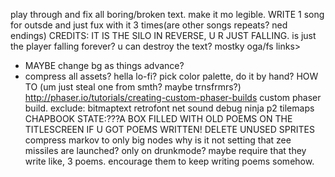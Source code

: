 play through and fix all boring/broken text. make it mo legible.
WRITE 1 song for outsde and just fux with it 3 times(are other songs repeats? ned endings)
CREDITS: IT IS THE SILO IN REVERSE, U R JUST FALLING. is just the player falling forever?  u can destroy the text? mostky oga/fs links>
- MAYBE change bg as things advance? 
- compress all assets? hella lo-fi? pick color palette, do it by hand? HOW TO (um just steal one from smth? maybe trnsfrmrs?)
http://phaser.io/tutorials/creating-custom-phaser-builds custom phaser build. exclude: bitmaptext retrofont net sound debug ninja p2 tilemaps
CHAPBOOK STATE:???A BOX FILLED WITH OLD POEMS ON THE TITLESCREEN IF U GOT POEMS WRITTEN!
DELETE UNUSED SPRITES
compress markov to only big nodes
why is it not setting that zee missiles are launched? only on drunkmode?
maybe require that they write like, 3 poems. encourage them to keep writing poems somehow.